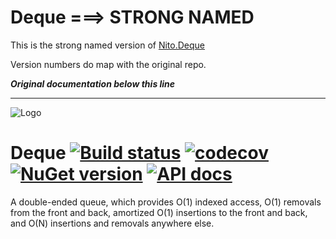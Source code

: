 # Deque ===> STRONG NAMED

This is the strong named version of [Nito.Deque](https://github.com/StephenCleary/Deque)

Version numbers do map with the original repo.

***Original documentation below this line***
	
---

![Logo](src/icon.png)

# Deque [![Build status](https://github.com/StephenCleary/Deque/workflows/Build/badge.svg)](https://github.com/StephenCleary/Deque/actions?query=workflow%3ABuild) [![codecov](https://codecov.io/gh/StephenCleary/Deque/branch/master/graph/badge.svg)](https://codecov.io/gh/StephenCleary/Deque) [![NuGet version](https://badge.fury.io/nu/Nito.Deque.svg)](https://www.nuget.org/packages/Nito.Deque) [![API docs](https://img.shields.io/badge/API-dotnetapis-blue.svg)](http://dotnetapis.com/pkg/Nito.Deque)

A double-ended queue, which provides O(1) indexed access, O(1) removals from the front and back, amortized O(1) insertions to the front and back, and O(N) insertions and removals anywhere else.
